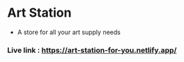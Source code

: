 # Art Station

- A store for all your art supply needs

### Live link : https://art-station-for-you.netlify.app/
